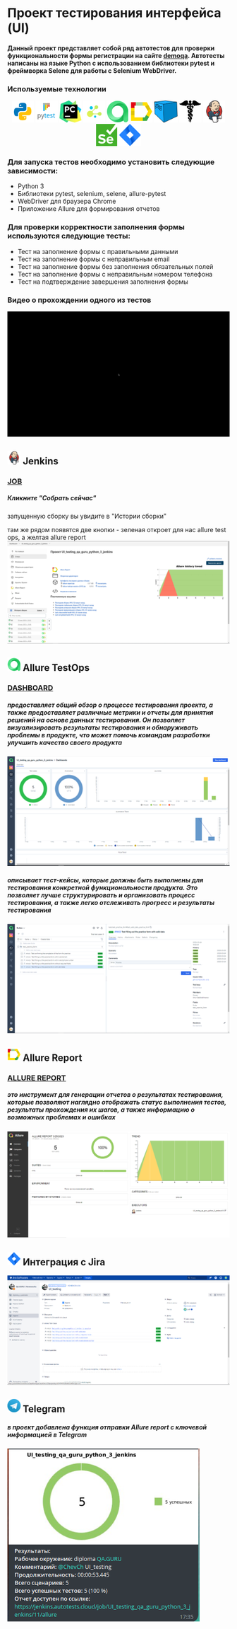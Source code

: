 # Проект тестирования интерфейса (UI)
#### Данный проект представляет собой ряд автотестов для проверки функциональности формы регистрации на сайте [demoqa](https://demoqa.com). Автотесты написаны на языке Python с использованием библиотеки pytest и фреймворка Selene для работы с Selenium WebDriver.

<!-- Технологии -->

### Используемые технологии
<p  align="center">
<code><img height="50" src="https://github.com/ChevChelioss/ChevChelioss/blob/main/logo/python.png"></code>
<code><img height="50" src="https://github.com/ChevChelioss/ChevChelioss/blob/main/logo/pytest.png"></code>
<code><img height="50" src="https://github.com/ChevChelioss/ChevChelioss/blob/main/logo/pycharm.png"></code>
<code><img height="50" src="https://github.com/ChevChelioss/ChevChelioss/blob/main/logo/selene.png"></code>
<code><img height="50" src="https://github.com/ChevChelioss/ChevChelioss/blob/main/logo/allure_testops.png"></code>
<code><img height="50" src="https://github.com/ChevChelioss/ChevChelioss/blob/main/logo/allure_report.png"></code>
<code><img height="50" src="https://github.com/ChevChelioss/ChevChelioss/blob/main/logo/selenoid.png"></code>
<code><img height="50" src="https://github.com/ChevChelioss/ChevChelioss/blob/main/logo/requests.png"></code>
<code><img height="50" src="https://github.com/ChevChelioss/ChevChelioss/blob/main/logo/jenkins.png"></code>
<code><img height="50" src="https://github.com/ChevChelioss/ChevChelioss/blob/main/logo/selenium.png"></code>
<code><img height="50" src="https://github.com/ChevChelioss/ChevChelioss/blob/main/logo/jira.png"></code>
</p>

### Для запуска тестов необходимо установить следующие зависимости:

- Python 3
- Библиотеки pytest, selenium, selene, allure-pytest
- WebDriver для браузера Chrome
- Приложение Allure для формирования отчетов

### Для проверки корректности заполнения формы используются следующие тесты:
- Тест на заполнение формы с правильными данными
- Тест на заполнение формы с неправильным email
- Тест на заполнение формы без заполнения обязательных полей
- Тест на заполнение формы с неправильным номером телефона
- Тест на подтверждение завершения заполнения формы


### Видео о прохождении одного из тестов
![This is an image](screenshots/video.gif)

<!-- Jenkins -->

## <img height="30" src="https://github.com/ChevChelioss/ChevChelioss/blob/main/logo/jenkins.png"> Jenkins
### [JOB](https://jenkins.autotests.cloud/job/UI_testing_qa_guru_python_3_jenkins/11/)
##### Кликните "Собрать сейчас"
запущенную сборку вы увидите в "Истории сборки" 

там же рядом появятся две кнопки - зеленая откроет для нас allure test ops, а желтая allure report  
![This is an image](screenshots/jenkins_job.PNG)

<!-- Allure TestOps -->

## <img height="30" src="https://github.com/ChevChelioss/ChevChelioss/blob/main/logo/allure_testops.png"> Allure TestOps
### [DASHBOARD](https://allure.autotests.cloud/launch/21112)
##### предоставляет общий обзор о процессе тестирования проекта, а также предоставляет различные метрики и отчеты для принятия решений на основе данных тестирования. Он позволяет визуализировать результаты тестирования и обнаруживать проблемы в продукте, что может помочь командам разработки улучшить качество своего продукта
![This is an image](screenshots/testOps_dashboards.PNG)

##### описывает тест-кейсы, которые должны быть выполнены для тестирования конкретной функциональности продукта. Это позволяет лучше структурировать и организовать процесс тестирования, а также легко отслеживать прогресс и результаты тестирования
![This is an image](screenshots/testOps_test_cases.PNG)

<!-- Allure report -->

## <img height="30" src="https://github.com/ChevChelioss/ChevChelioss/blob/main/logo/allure_report.png"> Allure Report
### [ALLURE REPORT](https://allure.autotests.cloud/launch/21112)
##### это инструмент для генерации отчетов о результатах тестирования, которые позволяют наглядно отображать статус выполнения тестов, результаты прохождения их шагов, а также информацию о возможных проблемах и ошибках
![This is an image](screenshots/allure_report.PNG)


<!-- Jira -->

## <img height="30" src="https://github.com/ChevChelioss/ChevChelioss/blob/main/logo/jira.png"> Интеграция с Jira
![This is an image](screenshots/jira.PNG)

<!-- Telegram -->

## <img height="30" src="https://github.com/ChevChelioss/ChevChelioss/blob/main/logo/tg.png"> Telegram
##### в проект добавлена функция отправки Allure report с ключевой информацией в Telegram
![This is an image](screenshots/telegram.PNG)
